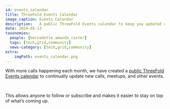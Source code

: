 ```yaml
---
id: events_calendar
title: ThreeFold Events Calendar
image_caption: Events Calendar
description:   A public ThreeFold Events calendar to keep you updated on new calls, meetups, and events.
date: 2024-05-13
taxonomies:
  people: [bernadette_amanda_caster]
  tags: [tech,grid,community]
  news-category: [tech,grid,community]
extra:
    imgPath: events_calendar.png
---
```


With more calls happening each month, we have created a [public ThreeFold Events calendar](https://forum.threefold.io/t/threefold-events-calendar/4331) to continually update new calls, meetups, and other events.

<br/>

This allows anyone to follow or subscribe and makes it easier to stay on top of what’s coming up.


